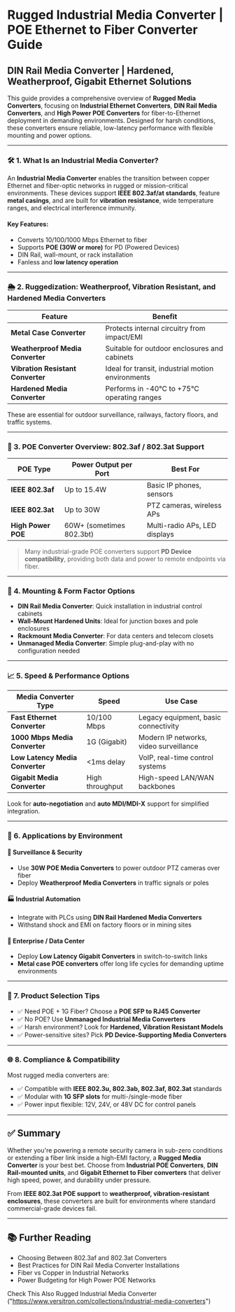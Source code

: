 # Rugged Industrial Media Converter | POE Ethernet to Fiber Converter Guide  
## DIN Rail Media Converter | Hardened, Weatherproof, Gigabit Ethernet Solutions  

This guide provides a comprehensive overview of **Rugged Media Converters**, focusing on **Industrial Ethernet Converters**, **DIN Rail Media Converters**, and **High Power POE Converters** for fiber-to-Ethernet deployment in demanding environments. Designed for harsh conditions, these converters ensure reliable, low-latency performance with flexible mounting and power options.

---

### 🛠️ 1. What Is an Industrial Media Converter?

An **Industrial Media Converter** enables the transition between copper Ethernet and fiber-optic networks in rugged or mission-critical environments. These devices support **IEEE 802.3af/at standards**, feature **metal casings**, and are built for **vibration resistance**, wide temperature ranges, and electrical interference immunity.

#### Key Features:
- Converts 10/100/1000 Mbps Ethernet to fiber  
- Supports **POE (30W or more)** for PD (Powered Devices)  
- DIN Rail, wall-mount, or rack installation  
- Fanless and **low latency operation**

---

### 🌦️ 2. Ruggedization: Weatherproof, Vibration Resistant, and Hardened Media Converters

| Feature                      | Benefit                                       |
|-----------------------------|-----------------------------------------------|
| **Metal Case Converter**    | Protects internal circuitry from impact/EMI   |
| **Weatherproof Media Converter** | Suitable for outdoor enclosures and cabinets |
| **Vibration Resistant Converter** | Ideal for transit, industrial motion environments |
| **Hardened Media Converter**| Performs in -40°C to +75°C operating ranges   |

These are essential for outdoor surveillance, railways, factory floors, and traffic systems.

---

### 🔌 3. POE Converter Overview: 802.3af / 802.3at Support

| POE Type          | Power Output per Port | Best For                              |
|-------------------|------------------------|----------------------------------------|
| **IEEE 802.3af**  | Up to 15.4W            | Basic IP phones, sensors               |
| **IEEE 802.3at**  | Up to 30W              | PTZ cameras, wireless APs              |
| **High Power POE**| 60W+ (sometimes 802.3bt) | Multi-radio APs, LED displays          |

> Many industrial-grade POE converters support **PD Device compatibility**, providing both data and power to remote endpoints via fiber.

---

### 🔩 4. Mounting & Form Factor Options

- **DIN Rail Media Converter**: Quick installation in industrial control cabinets  
- **Wall-Mount Hardened Units**: Ideal for junction boxes and pole enclosures  
- **Rackmount Media Converter**: For data centers and telecom closets  
- **Unmanaged Media Converter**: Simple plug-and-play with no configuration needed

---

### 📈 5. Speed & Performance Options

| Media Converter Type         | Speed                 | Use Case                              |
|------------------------------|-----------------------|----------------------------------------|
| **Fast Ethernet Converter**  | 10/100 Mbps           | Legacy equipment, basic connectivity   |
| **1000 Mbps Media Converter**| 1G (Gigabit)          | Modern IP networks, video surveillance |
| **Low Latency Media Converter** | <1ms delay           | VoIP, real-time control systems        |
| **Gigabit Media Converter**  | High throughput       | High-speed LAN/WAN backbones           |

Look for **auto-negotiation** and **auto MDI/MDI-X** support for simplified integration.

---

### 🧩 6. Applications by Environment

#### 🚨 Surveillance & Security  
- Use **30W POE Media Converters** to power outdoor PTZ cameras over fiber  
- Deploy **Weatherproof Media Converters** in traffic signals or poles  

#### 🏭 Industrial Automation  
- Integrate with PLCs using **DIN Rail Hardened Media Converters**  
- Withstand shock and EMI on factory floors or in mining sites  

#### 🏢 Enterprise / Data Center  
- Deploy **Low Latency Gigabit Converters** in switch-to-switch links  
- **Metal case POE converters** offer long life cycles for demanding uptime environments  

---

### 🔌 7. Product Selection Tips

- ✅ Need POE + 1G Fiber? Choose a **POE SFP to RJ45 Converter**  
- ✅ No POE? Use **Unmanaged Industrial Media Converters**  
- ✅ Harsh environment? Look for **Hardened, Vibration Resistant Models**  
- ✅ Power-sensitive sites? Pick **PD Device-Supporting Media Converters**

---

### 🌐 8. Compliance & Compatibility

Most rugged media converters are:
- ✅ Compatible with **IEEE 802.3u, 802.3ab, 802.3af, 802.3at** standards  
- ✅ Modular with **1G SFP slots** for multi-/single-mode fiber  
- ✅ Power input flexible: 12V, 24V, or 48V DC for control panels  

---

## ✅ Summary  

Whether you're powering a remote security camera in sub-zero conditions or extending a fiber link inside a high-EMI factory, a **Rugged Media Converter** is your best bet. Choose from **Industrial POE Converters**, **DIN Rail-mounted units**, and **Gigabit Ethernet to Fiber converters** that deliver high speed, power, and durability under pressure.

From **IEEE 802.3at POE support** to **weatherproof, vibration-resistant enclosures**, these converters are built for environments where standard commercial-grade devices fail.

---

## 📚 Further Reading  

- Choosing Between 802.3af and 802.3at Converters  
- Best Practices for DIN Rail Media Converter Installations  
- Fiber vs Copper in Industrial Networks  
- Power Budgeting for High Power POE Networks  

Check This Also Rugged Industrial Media Converter ("https://www.versitron.com/collections/industrial-media-converters")
